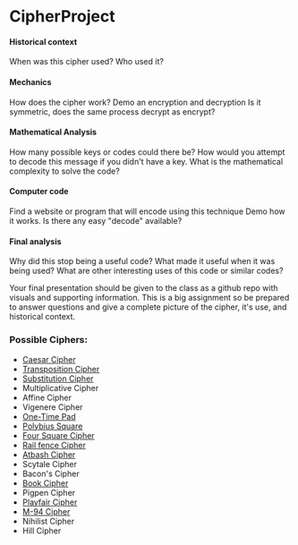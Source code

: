 # CipherProject



#### Historical context
  When was this cipher used? Who used it?
#### Mechanics
  How does the cipher work?
  Demo an encryption and decryption
  Is it symmetric, does the same process decrypt as encrypt?
#### Mathematical Analysis
  How many possible keys or codes could there be?
  How would you attempt to decode this message if you didn't have a key.
  What is the mathematical complexity to solve the code?
#### Computer code
  Find a website or program that will encode using this technique
  Demo how it works.
  Is there any easy "decode" available?
#### Final analysis
  Why did this stop being a useful code?
  What made it useful when it was being used?
  What are other interesting uses of this code or similar codes?

Your final presentation should be given to the class as a github repo with visuals and supporting information. This is a big assignment so be prepared to answer questions and give a complete picture of the cipher, it's use, and historical context.

### Possible Ciphers:
- [Caesar Cipher](https://github.com/EPHS-CyberSecurity-2020-Hour1/CipherProject/blob/caesar_cipher/caesar-history)
- [Transposition Cipher](https://github.com/EPHS-CyberSecurity-2020-Hour1/CipherProject/blob/main/transposition_history.md)
- [Substitution Cipher](substitution_history.md)
- Multiplicative Cipher
- Affine Cipher
- Vigenere Cipher
- [One-Time Pad](https://github.com/EPHS-CyberSecurity-2020-Hour1/CipherProject/blob/one-time-pad/one-time-pad_history.md)
- [Polybius Square](https://github.com/EPHS-CyberSecurity-2020-Hour1/CipherProject/blob/main/Polybius_history.md)
- [Four Square Cipher](https://github.com/EPHS-CyberSecurity-2020-Hour1/CipherProject/blob/foursquarecipher/foursquarecipher_history.md)
- [Rail fence Cipher](https://github.com/EPHS-CyberSecurity-2020-Hour1/CipherProject/blob/rail-fence/rail-fence_history.md)
- [Atbash Cipher](atbash_history.md)
- Scytale Cipher
- Bacon's Cipher
- [Book Cipher](https://github.com/EPHS-CyberSecurity-2020-Hour1/CipherProject/blob/BookCipher/book_history.md)
- Pigpen Cipher
- [Playfair Cipher](https://github.com/EPHS-CyberSecurity-2020-Hour1/CipherProject/blob/Playfaircipher.MD/Playfair_historicalcontext.md)
- [M-94 Cipher](M-94_HistoricalContext.md)
- Nihilist Cipher
- Hill Cipher

